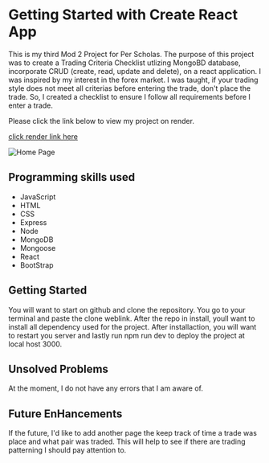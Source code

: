 # Getting Started with Create React App

This is my third Mod 2 Project for Per Scholas. The purpose of this project was to create a Trading Criteria Checklist utlizing MongoBD database, incorporate CRUD (create, read, update and delete), on a react application. I was inspired by my interest in the forex market. I was taught, if your trading style does not meet all criterias before entering the trade, don't place the trade. So, I created a checklist to ensure I follow all requirements before I enter a trade.

Please click the link below to view my project on render.

[click render link here](https://trading-criteria-checklist.onrender.com/)

![Home Page]((https://postimg.cc/47ZTBCt9))

## Programming skills used

- JavaScript
- HTML
- CSS
- Express
- Node
- MongoDB
- Mongoose
- React
- BootStrap

## Getting Started

You will want to start on github and clone the repository. You go to your terminal and paste the clone weblink. After the repo in install, youll want to install all dependency used for the project. After installaction, you will want to restart you server and lastly run npm run dev to deploy the project at local host 3000. 


## Unsolved Problems

At the moment, I do not have any errors that I am aware of.

## Future EnHancements

If the future, I'd like to add another page the keep track of time a trade was place and what pair was traded. This will help to see if there are trading patterning I should pay attention to. 

